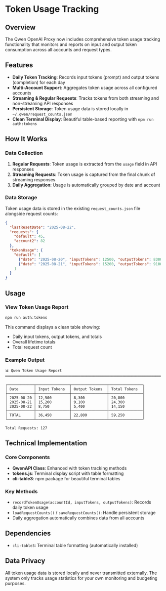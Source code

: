 # Token Usage Tracking

## Overview

The Qwen OpenAI Proxy now includes comprehensive token usage tracking functionality that monitors and reports on input and output token consumption across all accounts and request types.

## Features

- **Daily Token Tracking**: Records input tokens (prompt) and output tokens (completion) for each day
- **Multi-Account Support**: Aggregates token usage across all configured accounts
- **Streaming & Regular Requests**: Tracks tokens from both streaming and non-streaming API responses
- **Persistent Storage**: Token usage data is stored locally in `~/.qwen/request_counts.json`
- **Clean Terminal Display**: Beautiful table-based reporting with `npm run auth:tokens`

## How It Works

### Data Collection
1. **Regular Requests**: Token usage is extracted from the `usage` field in API responses
2. **Streaming Requests**: Token usage is captured from the final chunk of streaming responses
3. **Daily Aggregation**: Usage is automatically grouped by date and account

### Data Storage
Token usage data is stored in the existing `request_counts.json` file alongside request counts:
```json
{
  "lastResetDate": "2025-08-22",
  "requests": {
    "default": 45,
    "account2": 82
  },
  "tokenUsage": {
    "default": [
      {"date": "2025-08-20", "inputTokens": 12500, "outputTokens": 8300},
      {"date": "2025-08-21", "inputTokens": 15200, "outputTokens": 9100}
    ]
  }
}
```

## Usage

### View Token Usage Report
```bash
npm run auth:tokens
```

This command displays a clean table showing:
- Daily input tokens, output tokens, and totals
- Overall lifetime totals
- Total request count

### Example Output
```
📊 Qwen Token Usage Report
═══════════════════════════════════════════════════════════════════════════════

┌────────────┬───────────────┬────────────────┬───────────────┐
│ Date       │ Input Tokens  │ Output Tokens  │ Total Tokens  │
├────────────┼───────────────┼────────────────┼───────────────┤
│ 2025-08-20 │ 12,500        │ 8,300          │ 20,800        │
│ 2025-08-21 │ 15,200        │ 9,100          │ 24,300        │
│ 2025-08-22 │ 8,750         │ 5,400          │ 14,150        │
├────────────┼───────────────┼────────────────┼───────────────┤
│ TOTAL      │ 36,450        │ 22,800         │ 59,250        │
└────────────┴───────────────┴────────────────┴───────────────┘

Total Requests: 127
```

## Technical Implementation

### Core Components
- **QwenAPI Class**: Enhanced with token tracking methods
- **tokens.js**: Terminal display script with table formatting
- **cli-table3**: npm package for beautiful terminal tables

### Key Methods
- `recordTokenUsage(accountId, inputTokens, outputTokens)`: Records daily token usage
- `loadRequestCounts()` / `saveRequestCounts()`: Handle persistent storage
- Daily aggregation automatically combines data from all accounts

## Dependencies
- `cli-table3`: Terminal table formatting (automatically installed)

## Data Privacy
All token usage data is stored locally and never transmitted externally. The system only tracks usage statistics for your own monitoring and budgeting purposes.